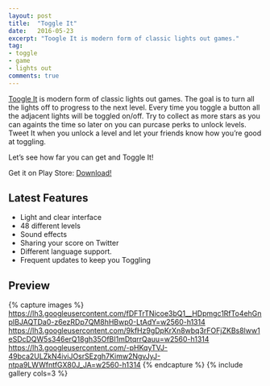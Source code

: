 ```yaml
---
layout: post
title:  "Toggle It"
date:   2016-05-23
excerpt: "Toogle It is modern form of classic lights out games."
tag:
- toggle
- game
- lights out
comments: true
---
```

[Toogle It](https://play.google.com/store/apps/details?id=com.ugurtekbas.alarmshuffle) is modern form of classic lights out games. The goal is to turn all the lights off to progress to the next level. Every time you toggle a button all the adjacent lights will be toggled on/off. Try to collect as more stars as you can againts the time so later on you can purcase perks to unlock levels. Tweet It when you unlock a level and let your friends know how you’re good at toggling.

Let’s see how far you can get and Toggle It!

Get it on Play Store: [Download!](https://play.google.com/store/apps/details?id=com.ugurtekbas.alarmshuffle)

## Latest Features
* Light and clear interface
* 48 different levels
* Sound effects
* Sharing your score on Twitter
* Different language support.
* Frequent updates to keep you Toggling

## Preview

{% capture images %}
	https://lh3.googleusercontent.com/fDFTrTNicoe3bQ1__HDpmgc1RfTo4ehGnpIBJAQTDa0-z6ezRDp7QM8hHBwp0-LtAdY=w2560-h1314
	https://lh3.googleusercontent.com/9kfHz9gDpKrXn8wbq3rFOFjZKBs8lww1eSDcDQW5s346erQ18gh35OfBI1mDtqrrQauu=w2560-h1314
	https://lh3.googleusercontent.com/-pHKqyTVJ-49bca2ULZkN4iviJOsrSEzgh7Kimw2NgvJyJ-ntpa9LWWfntfGX80J_JA=w2560-h1314
{% endcapture %}
{% include gallery cols=3 %}
